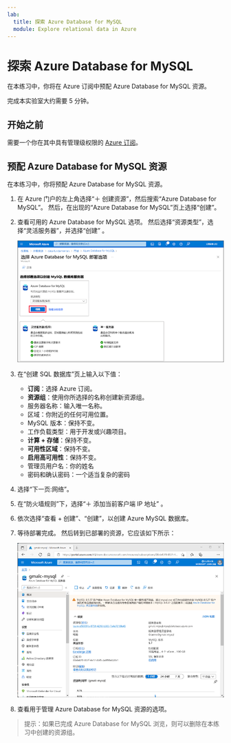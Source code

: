 ```yaml
---
lab:
  title: 探索 Azure Database for MySQL
  module: Explore relational data in Azure
---
```


# 探索 Azure Database for MySQL

在本练习中，你将在 Azure 订阅中预配 Azure Database for MySQL 资源。

完成本实验室大约需要 5 分钟。

## 开始之前

需要一个你在其中具有管理级权限的 [Azure 订阅](https://azure.microsoft.com/free)。

## 预配 Azure Database for MySQL 资源

在本练习中，你将预配 Azure Database for MySQL 资源。

1. 在 Azure 门户的左上角选择“&#65291; 创建资源”，然后搜索“Azure Database for MySQL”。 然后，在出现的“Azure Database for MySQL”页上选择“创建”。

1. 查看可用的 Azure Database for MySQL 选项。 然后选择“资源类型”，选择“灵活服务器”，并选择“创建”  。

    ![Azure Database for MySQL 部署选项的屏幕截图](images/mysql-options.png)

1. 在“创建 SQL 数据库”页上输入以下值：
    - **订阅**：选择 Azure 订阅。
    - **资源组**：使用你所选择的名称创建新资源组。
    - 服务器名称：输入唯一名称。
    - 区域：你附近的任何可用位置。
    - MySQL 版本：保持不变。
    - 工作负载类型：用于开发或兴趣项目。
    - **计算 + 存储**：保持不变。
    - **可用性区域**：保持不变。
    - **启用高可用性**：保持不变。
    - 管理员用户名：你的姓名
    - 密码和确认密码：一个适当复杂的密码

1. 选择“下一页:网络”。

1. 在“防火墙规则”下，选择“&#65291; 添加当前客户端 IP 地址” 。

1. 依次选择“查看 + 创建”、“创建”，以创建 Azure MySQL 数据库。

1. 等待部署完成。 然后转到已部署的资源，它应该如下所示：

    ![Azure 门户的屏幕截图，其中显示 Azure Database for MySQL 页面。](images/mysql-portal.png)

1. 查看用于管理 Azure Database for MySQL 资源的选项。

> 提示：如果已完成 Azure Database for MySQL 浏览，则可以删除在本练习中创建的资源组。
